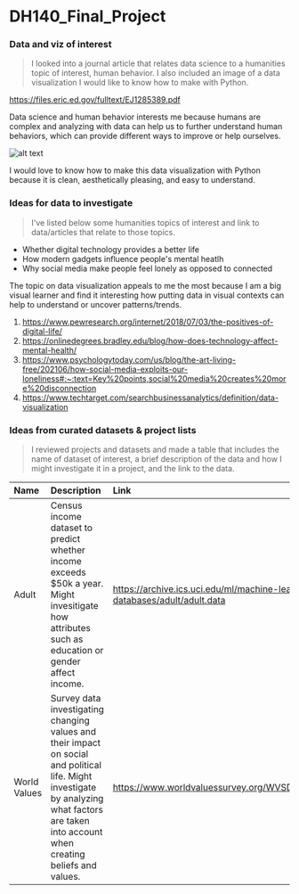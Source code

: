 # DH140_Final_Project

### Data and viz of interest
> I looked into a journal article that relates data science to a humanities topic of interest, human behavior. I also included an image of a data visualization I would like to know how to make with Python.

https://files.eric.ed.gov/fulltext/EJ1285389.pdf

Data science and human behavior interests me because humans are complex and analyzing with data can help us to further understand human behaviors, which can provide different ways to improve or help ourselves. 

![alt text][dataviz]

[dataviz]: https://miro.medium.com/max/1400/1*F9gf07Uzo9RyLdg52yDeNQ.webp

I would love to know how to make this data visualization with Python because it is clean, aesthetically pleasing, and easy to understand. 

### Ideas for data to investigate 
> I've listed below some humanities topics of interest and link to data/articles that relate to those topics. 

* Whether digital technology provides a better life
* How modern gadgets influence people's mental heatlh
* Why social media make people feel lonely as opposed to connected

The topic on data visualization appeals to me the most because I am a big visual learner and find it interesting how putting data in visual contexts can help to understand or uncover patterns/trends. 

1. https://www.pewresearch.org/internet/2018/07/03/the-positives-of-digital-life/
2. https://onlinedegrees.bradley.edu/blog/how-does-technology-affect-mental-health/
3. https://www.psychologytoday.com/us/blog/the-art-living-free/202106/how-social-media-exploits-our-loneliness#:~:text=Key%20points,social%20media%20creates%20more%20disconnection
4. https://www.techtarget.com/searchbusinessanalytics/definition/data-visualization

### Ideas from curated datasets & project lists
> I reviewed projects and datasets and made a table that includes the name of dataset of interest, a brief description of the data and how I might investigate it in a project, and the link to the data.

Name | Description | Link 
:--- | :---------- | :---
Adult | Census income dataset to predict whether income exceeds $50k a year. Might invesitigate how attributes such as education or gender affect income. | https://archive.ics.uci.edu/ml/machine-learning-databases/adult/adult.data
World Values | Survey data investigating changing values and their impact on social and political life. Might investigate by analyzing what factors are taken into account when creating beliefs and values. | https://www.worldvaluessurvey.org/WVSDocumentationWV7.jsp




